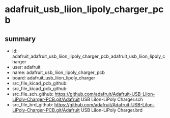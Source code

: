 # adafruit_usb_liion_lipoly_charger_pcb
 
## summary 
* id: adafruit_adafruit_usb_liion_lipoly_charger_pcb_adafruit_usb_liion_lipoly_charger
* user: adafruit
* name: adafruit_usb_liion_lipoly_charger_pcb
* board: adafruit_usb_liion_lipoly_charger
* src_file_kicad_pcb_github: 
* src_file_kicad_pcb_github: 
* src_file_sch_github: https://github.com/adafruit/Adafruit-USB-LiIon-LiPoly-Charger-PCB.git/Adafruit USB LiIon-LiPoly Charger.sch
* src_file_brd_github: https://github.com/adafruit/Adafruit-USB-LiIon-LiPoly-Charger-PCB.git/Adafruit USB LiIon-LiPoly Charger.brd



